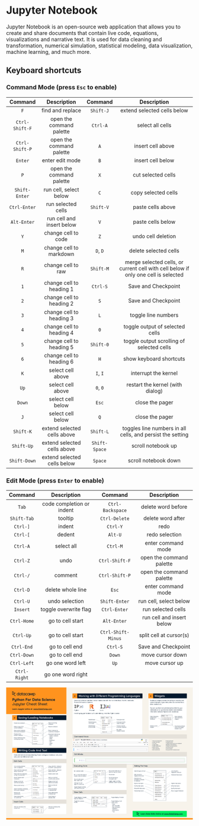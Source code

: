 # Jupyter Notebook

Jupyter Notebook is an open-source web application that allows you to create and share documents that contain live code, equations, visualizations and narrative text. It is used for data cleaning and transformation, numerical simulation, statistical modeling, data visualization, machine learning, and much more.

## Keyboard shortcuts

### Command Mode (press `Esc` to enable)

|Command|Description|Command|Description|
|:-:|:-:|:-:|:-:|
|`F`|find and replace|`Shift-J`|extend selected cells below|
|`Ctrl-Shift-F`|open the command palette|`Ctrl-A`|select all cells|
|`Ctrl-Shift-P`|open the command palette|`A`|insert cell above|
|`Enter`|enter edit mode|`B`|insert cell below|
|`P`|open the command palette|`X`|cut selected cells|
|`Shift-Enter`|run cell, select below|`C`|copy selected cells|
|`Ctrl-Enter`|run selected cells|`Shift-V`|paste cells above|
|`Alt-Enter`|run cell and insert below|`V`|paste cells below|
|`Y`|change cell to code|`Z`|undo cell deletion|
|`M`|change cell to markdown|`D`, `D`|delete selected cells|
|`R`|change cell to raw|`Shift-M`|merge selected cells, or current cell with cell below if only one cell is selected|
|`1`|change cell to heading 1|`Ctrl-S`|Save and Checkpoint|
|`2`|change cell to heading 2|`S`|Save and Checkpoint|
|`3`|change cell to heading 3|`L`|toggle line numbers|
|`4`|change cell to heading 4|`0`|toggle output of selected cells|
|`5`|change cell to heading 5|`Shift-0`|toggle output scrolling of selected cells|
|`6`|change cell to heading 6|`H`|show keyboard shortcuts|
|`K`|select cell above|`I`, `I`|interrupt the kernel|
|`Up`|select cell above|`0`, `0`|restart the kernel (with dialog)|
|`Down`|select cell below|`Esc`|close the pager|
|`J`|select cell below|`Q`|close the pager|
|`Shift-K`|extend selected cells above|`Shift-L`|toggles line numbers in all cells, and persist the setting|
|`Shift-Up`|extend selected cells above|`Shift-Space`|scroll notebook up|
|`Shift-Down`|extend selected cells below|`Space`|scroll notebook down|

### Edit Mode (press `Enter` to enable)

|Command|Description|Command|Description|
|:-:|:-:|:-:|:-:|
|`Tab`|code completion or indent|`Ctrl-Backspace`|delete word before|
|`Shift-Tab`|tooltip|`Ctrl-Delete`|delete word after|
|`Ctrl-]`|indent|`Ctrl-Y`|redo|
|`Ctrl-[`|dedent|`Alt-U`|redo selection|
|`Ctrl-A`|select all|`Ctrl-M`|enter command mode|
|`Ctrl-Z`|undo|`Ctrl-Shift-F`|open the command palette|
|`Ctrl-/`|comment|`Ctrl-Shift-P`|open the command palette|
|`Ctrl-D`|delete whole line|`Esc`|enter command mode|
|`Ctrl-U`|undo selection|`Shift-Enter`|run cell, select below|
|`Insert`|toggle overwrite flag|`Ctrl-Enter`|run selected cells|
|`Ctrl-Home`|go to cell start|`Alt-Enter`|run cell and insert below|
|`Ctrl-Up`|go to cell start|`Ctrl-Shift-Minus`|split cell at cursor(s)|
|`Ctrl-End`|go to cell end|`Ctrl-S`|Save and Checkpoint|
|`Ctrl-Down`|go to cell end|`Down`|move cursor down|
|`Ctrl-Left`|go one word left|`Up`|move cursor up|
|`Ctrl-Right`|go one word right|

![Jupyter](Jupyter.png)
